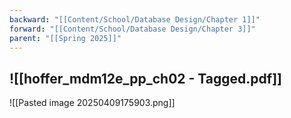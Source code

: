 ```yaml
---
backward: "[[Content/School/Database Design/Chapter 1]]"
forward: "[[Content/School/Database Design/Chapter 3]]"
parent: "[[Spring 2025]]"
---
```

![[hoffer_mdm12e_pp_ch02 - Tagged.pdf]]
--
![[Pasted image 20250409175903.png]]